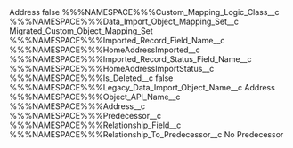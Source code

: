 <?xml version="1.0" encoding="UTF-8"?>
<CustomMetadata xmlns="http://soap.sforce.com/2006/04/metadata" xmlns:xsi="http://www.w3.org/2001/XMLSchema-instance" xmlns:xsd="http://www.w3.org/2001/XMLSchema">
    <label>Address</label>
    <protected>false</protected>
    <values>
        <field>%%%NAMESPACE%%%Custom_Mapping_Logic_Class__c</field>
        <value xsi:nil="true"/>
    </values>
    <values>
        <field>%%%NAMESPACE%%%Data_Import_Object_Mapping_Set__c</field>
        <value xsi:type="xsd:string">Migrated_Custom_Object_Mapping_Set</value>
    </values>
    <values>
        <field>%%%NAMESPACE%%%Imported_Record_Field_Name__c</field>
        <value xsi:type="xsd:string">%%%NAMESPACE%%%HomeAddressImported__c</value>
    </values>
    <values>
        <field>%%%NAMESPACE%%%Imported_Record_Status_Field_Name__c</field>
        <value xsi:type="xsd:string">%%%NAMESPACE%%%HomeAddressImportStatus__c</value>
    </values>
    <values>
        <field>%%%NAMESPACE%%%Is_Deleted__c</field>
        <value xsi:type="xsd:boolean">false</value>
    </values>
    <values>
        <field>%%%NAMESPACE%%%Legacy_Data_Import_Object_Name__c</field>
        <value xsi:type="xsd:string">Address</value>
    </values>
    <values>
        <field>%%%NAMESPACE%%%Object_API_Name__c</field>
        <value xsi:type="xsd:string">%%%NAMESPACE%%%Address__c</value>
    </values>
    <values>
        <field>%%%NAMESPACE%%%Predecessor__c</field>
        <value xsi:nil="true"/>
    </values>
    <values>
        <field>%%%NAMESPACE%%%Relationship_Field__c</field>
        <value xsi:nil="true"/>
    </values>
    <values>
        <field>%%%NAMESPACE%%%Relationship_To_Predecessor__c</field>
        <value xsi:type="xsd:string">No Predecessor</value>
    </values>
</CustomMetadata>
